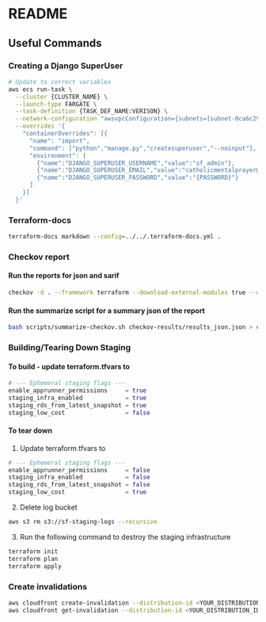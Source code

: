 # README

## Useful Commands

### Creating a Django SuperUser

``` bash
# Update to correct variables
aws ecs run-task \
  --cluster {CLUSTER_NAME} \
  --launch-type FARGATE \
  --task-definition {TASK_DEF_NAME:VERISON} \
  --network-configuration "awsvpcConfiguration={subnets=[subnet-0ca6c291c655cf7fd,subnet-0a220132daaf70b49],securityGroups=[sg-047729efaea87dcfc],assignPublicIp=DISABLED}" \
  --overrides '{
    "containerOverrides": [{
      "name": "import",                          
      "command": ["python","manage.py","createsuperuser","--noinput"],
      "environment": [
        {"name":"DJANGO_SUPERUSER_USERNAME","value":"sf_admin"},
        {"name":"DJANGO_SUPERUSER_EMAIL","value":"catholicmentalprayer@gmail.com"},
        {"name":"DJANGO_SUPERUSER_PASSWORD","value":"{PASSWORD}"}
      ]
    }]
  }'
```

### Terraform-docs

``` bash
terraform-docs markdown --config=../../.terraform-docs.yml .
```

### Checkov report

#### Run the reports for json and sarif

```bash
checkov -d . --framework terraform --download-external-modules true --quiet --compact --output json --output-file-path "./checkov-results/" --output sarif --output-file-path "./checkov-results/"
```

#### Run the summarize script for a summary json of the report

```bash
bash scripts/summarize-checkov.sh checkov-results/results_json.json > checkov-results/summary.json
```

### Building/Tearing Down Staging

#### To build - update terraform.tfvars to

```tfvars
# --- Ephemeral staging flags ---
enable_apprunner_permissions     = true
staging_infra_enabled            = true
staging_rds_from_latest_snapshot = true
staging_low_cost                 = false
```

#### To tear down

1. Update terraform.tfvars to

```tfvars
# --- Ephemeral staging flags ---
enable_apprunner_permissions     = false
staging_infra_enabled            = false
staging_rds_from_latest_snapshot = false
staging_low_cost                 = true
```

2. Delete log bucket

```bash
aws s3 rm s3://sf-staging-logs --recursive
```

3. Run the following command to destroy the staging infrastructure

```bash
terraform init
terraform plan
terraform apply
```

### Create invalidations

```bash
aws cloudfront create-invalidation --distribution-id <YOUR_DISTRIBUTION_ID> --paths "/*"
aws cloudfront get-invalidation --distribution-id <YOUR_DISTRIBUTION_ID> --id <INVALIDATION_ID>
```
